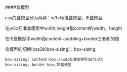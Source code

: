 ####盒模型
<p>
css的盒模型分为两种：w3c标准盒模型，IE盒模型
</p>

<p>
在w3c标准盒模型中width,height指content的width，height
</p>

<p>
在IE盒模型中width指content+padding+border三者和的值
</p>

<p>
盒模型的切换[css3的box-sizing]：box-sizing
</p>

```
box-sizing: content-box;//w3c标准盒模型default
box-sizing: border-box;IE盒模型
```